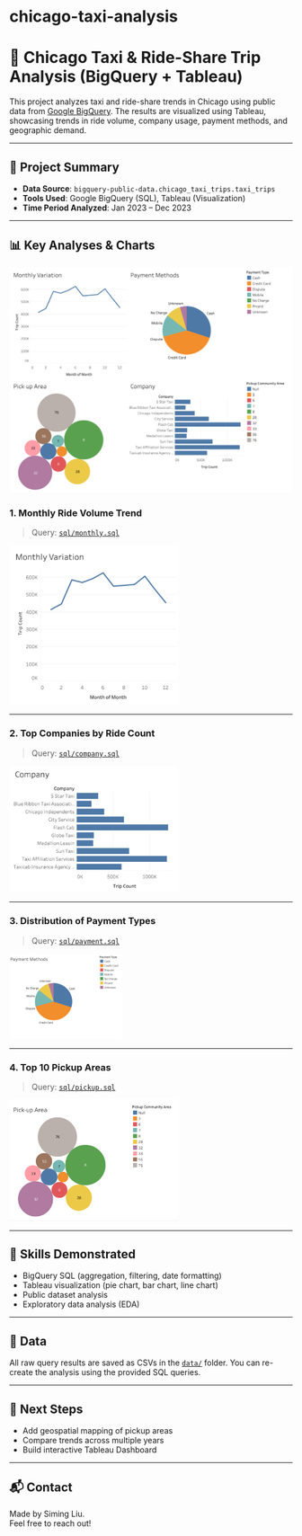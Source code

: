 # chicago-taxi-analysis

# 🚕 Chicago Taxi & Ride-Share Trip Analysis (BigQuery + Tableau)

This project analyzes taxi and ride-share trends in Chicago using public data from [Google BigQuery](https://console.cloud.google.com/bigquery). The results are visualized using Tableau, showcasing trends in ride volume, company usage, payment methods, and geographic demand.

---

## 📌 Project Summary

- **Data Source**: `bigquery-public-data.chicago_taxi_trips.taxi_trips`
- **Tools Used**: Google BigQuery (SQL), Tableau (Visualization)
- **Time Period Analyzed**: Jan 2023 – Dec 2023

---

## 📊 Key Analyses & Charts
<img src="visualizations/all.png" width="600"/>

### 1. Monthly Ride Volume Trend
> Query: [`sql/monthly.sql`](sql/month.sql)
<img src="visualizations/month.png" width="300"/>

---

### 2. Top Companies by Ride Count
> Query: [`sql/company.sql`](sql/company.sql)
<img src="visualizations/company.png" width="300"/>

---

### 3. Distribution of Payment Types
> Query: [`sql/payment.sql`](sql/payment.sql)
<img src="visualizations/payment.png" width="200"/>

---

### 4. Top 10 Pickup Areas
> Query: [`sql/pickup.sql`](sql/pickup.sql)
<img src="visualizations/area.png" width="300"/>

---

## 🧠 Skills Demonstrated

- BigQuery SQL (aggregation, filtering, date formatting)
- Tableau visualization (pie chart, bar chart, line chart)
- Public dataset analysis
- Exploratory data analysis (EDA)

---

## 📁 Data

All raw query results are saved as CSVs in the [`data/`](data/) folder. You can re-create the analysis using the provided SQL queries.

---

## 📌 Next Steps

- Add geospatial mapping of pickup areas
- Compare trends across multiple years
- Build interactive Tableau Dashboard

---

## 📬 Contact

Made by Siming Liu.  
Feel free to reach out!
